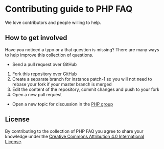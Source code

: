 # Contributing guide to PHP FAQ

We love contributors and people willing to help.

## How to get involved

Have you noticed a typo or a that question is missing? There are many ways to help improve this collection of questions.

* Send a pull request over GitHub

1. Fork this repository over GitHub
2. Create a separate branch for instance patch-1 so you will not need to rebase your fork if your master branch is merged
3. Edit the content of the repository, commit changes and push to your fork
4. Open a new pull request

* Open a new topic for discussion in the [PHP group][php-group]

## License

By contributing to the collection of PHP FAQ you agree to share your knowledge under the [Creative Commons Attribution 4.0 International License](LICENSE).

[php-group]: https://www.facebook.com/groups/2204685680/
